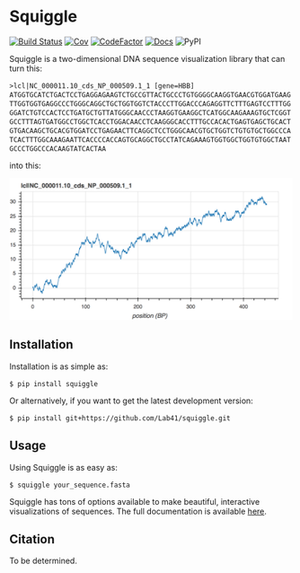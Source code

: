# Squiggle

[![Build Status](https://travis-ci.org/Lab41/squiggle.svg?branch=master)](https://travis-ci.org/Lab41/squiggle)
[![Cov](https://codecov.io/gh/Lab41/squiggle/branch/master/graph/badge.svg)](https://codecov.io/gh/Lab41/squiggle)
[![CodeFactor](https://www.codefactor.io/repository/github/Lab41/squiggle/badge)](https://www.codefactor.io/repository/github/Lab41/squiggle/)
[![Docs](http://readthedocs.org/projects/freqgen/badge/?version=latest)](http://squiggle.readthedocs.io/en/latest/?badge=latest)
![PyPI](https://img.shields.io/pypi/v/squiggle.svg)

Squiggle is a two-dimensional DNA sequence visualization library that can turn
this:

    >lcl|NC_000011.10_cds_NP_000509.1_1 [gene=HBB]
    ATGGTGCATCTGACTCCTGAGGAGAAGTCTGCCGTTACTGCCCTGTGGGGCAAGGTGAACGTGGATGAAG
    TTGGTGGTGAGGCCCTGGGCAGGCTGCTGGTGGTCTACCCTTGGACCCAGAGGTTCTTTGAGTCCTTTGG
    GGATCTGTCCACTCCTGATGCTGTTATGGGCAACCCTAAGGTGAAGGCTCATGGCAAGAAAGTGCTCGGT
    GCCTTTAGTGATGGCCTGGCTCACCTGGACAACCTCAAGGGCACCTTTGCCACACTGAGTGAGCTGCACT
    GTGACAAGCTGCACGTGGATCCTGAGAACTTCAGGCTCCTGGGCAACGTGCTGGTCTGTGTGCTGGCCCA
    TCACTTTGGCAAAGAATTCACCCCACCAGTGCAGGCTGCCTATCAGAAAGTGGTGGCTGGTGTGGCTAAT
    GCCCTGGCCCACAAGTATCACTAA

into this:

<p align ="center">
    <img src="/images/human_HBB_squiggle.png" alt="Human Squiggle" width="750px"/>
</p>

## Installation

Installation is as simple as:

    $ pip install squiggle

Or alternatively, if you want to get the latest development version:

    $ pip install git+https://github.com/Lab41/squiggle.git

## Usage

Using Squiggle is as easy as:

    $ squiggle your_sequence.fasta

Squiggle has tons of options available to make beautiful, interactive
visualizations of sequences. The full documentation is available
[here](https://squiggle.readthedocs.io).

## Citation

To be determined.
